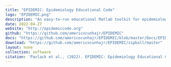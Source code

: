 ```yaml
---
title: "EPIDEMIC: Epidemiology Educational Code"
logo: "EPIDEMIC.png"
description: "An easy-to-run educational Matlab toolkit for epidemiological analysis, which offers functionalities for modeling an epidemic, monitoring its progress and forecasting the underling numbers of interest. This code is, first of all, an educational tool for researchers and students who are interested in computational epidemiology. The programs and tutorials are designed to offer good introductory material for beginners in the field. But they can also be used to analyze epidemic data, as well as in the construction of some simplistic epidemic models."
date: 2022-04-27
website: "http://epidemiccode.org"
github: "https://github.com/americocunhajr/EPIDEMIC"
docs: "https://github.com/americocunhajr/EPIDEMIC/blob/master/Docs/EPIDEMIC_Tutorial_EN.pdf"
download: "https://github.com/americocunhajr/EPIDEMIC/zipball/master"
layout: none
collection: software
citation: 'Pavlack et al., (2022). EPIDEMIC: Epidemiology Educational Code. Journal of Open Source Education, 5(50), 149, https://doi.org/10.21105/jose.00149'
---
```

